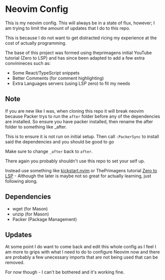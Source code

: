 # Neovim Config

This is my neovim config. This will always be in a state of flux, however; I am trying to limit the amount of updates that I do to this repo.

This is because I do not want to get distracted ricing my experience at the cost of actually programming. 

The base of this project was formed using theprimagens initial YouTube tutorial (Zero to LSP) and has since been adapted to add a few extra convinineces such as:

- Some React/TypeScript snippets
- Better Comments (for comment highlighting) 
- Extra Languages servers (using LSP zero) to fit my needs 

## Note 

If you are new like I was, when cloning this repo it will break neovim because Packer trys to run the `after` folder
before any of the dependencies are installed. So ensure you have packer installed, then rename the after folder to something like _after.

This is to ensure it is not run on initial setup. Then call `:PackerSync` to install said the dependencies and you should be good to go 

Make sure to change `_after` back to `after`.

There again you probably shouldn't use this repo to set your self up. 

Instead use something like [kickstart.nvim](https://github.com/nvim-lua/kickstart.nvim) or ThePrimagens tutorial [Zero to LSP](https://www.youtube.com/watch?v=w7i4amO_zaE&t=438s) - Although the later is maybe not so great for actually learning, just following along. 

## Dependencies  

- wget (for Mason) 
- unzip (for Mason) 
- Packer (Package Management) 

## Updates 

At some point I do want to come back and edit this whole config as I feel I am more to grips with what I need to do 
to configure Neovim now and there are probably a few unecessary imports that are not being used that can be removed. 

For now though - I can't be bothered and it's working fine. 


